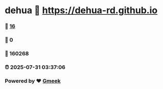 # dehua :link: https://dehua-rd.github.io 
### :page_facing_up: [16](https://dehua-rd.github.io/tag.html) 
### :speech_balloon: 0 
### :hibiscus: 160268 
### :alarm_clock: 2025-07-31 03:37:06 
### Powered by :heart: [Gmeek](https://github.com/Meekdai/Gmeek)

